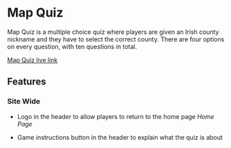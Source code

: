 # Map Quiz

Map Quiz is a multiple choice quiz where players are given an Irish county nickname and they have to select the correct county. There are four options on every question, with ten questions in total.

[Map Quiz live link](https://)

## Features

### Site Wide
* Logo in the header to allow players to return to the home page
*Home Page*
- Game instructions button in the header to explain what the quiz is about 
